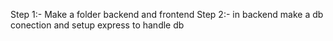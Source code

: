 Step 1:- Make a folder backend and frontend
Step 2:- in backend make a db conection and setup express to handle db
